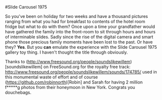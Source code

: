 #Slide Carousel 1975

So you've been on holiday for two weeks and have a thousand pictures ranging from what you had for breakfast to contents of the hotel room fridge but what to do with them?
Once upon a time your grandfather would have gathered the family into the front-room to sit through hours and hours of interminable slides. Sadly since the rise of the digital camera and smart phone those precious family moments have been lost to the past. Or have they? __Yes__.
But you __can__ emulate the experience with the Slide Carousel 1975 gallery toy thing. I haven't thought the title through obviously. 

Thanks to (http://www.freesound.org/people/soundslikewillem)[soundslikewillem] on FreeSound.org for the royalty free track: http://www.freesound.org/people/soundslikewillem/sounds/174785/ used in this monumental waste of effort and of course (https://github.com/robinnorth)[Robin] and Sarah for having 2 million f*****g photos from their honeymoon in New York. Congrats you douchebags.
